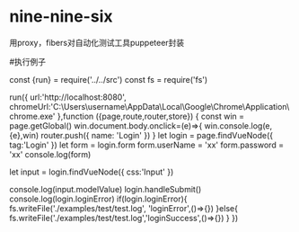 # nine-nine-six

用proxy，fibers对自动化测试工具puppeteer封装

#执行例子

const {run} = require('../../src')
const fs = require('fs')

run({
  url:'http://localhost:8080',
  chromeUrl:'C:\\Users\\username\\AppData\\Local\\Google\\Chrome\\Application\\chrome.exe'
},function ({page,route,router,store}) {
  const win = page.getGlobal()
  win.document.body.onclick=(e)=>{
    win.console.log(e,{e},win)
    router.push({
      name: 'Login'
    })
  }
  let login = page.findVueNode({
    tag:'Login'
  })
  let form =  login.form
  form.userName = 'xx'
  form.password = 'xx'
  console.log(form)

  let input = login.findVueNode({
    css:'Input'
  })

  console.log(input.modelValue)
  login.handleSubmit()
  console.log(login.loginError)
  if(login.loginError){
    fs.writeFile('./examples/test/test.log', 'loginError',()=>{})
  }else{
    fs.writeFile('./examples/test/test.log','loginSuccess',()=>{})
  }
})
